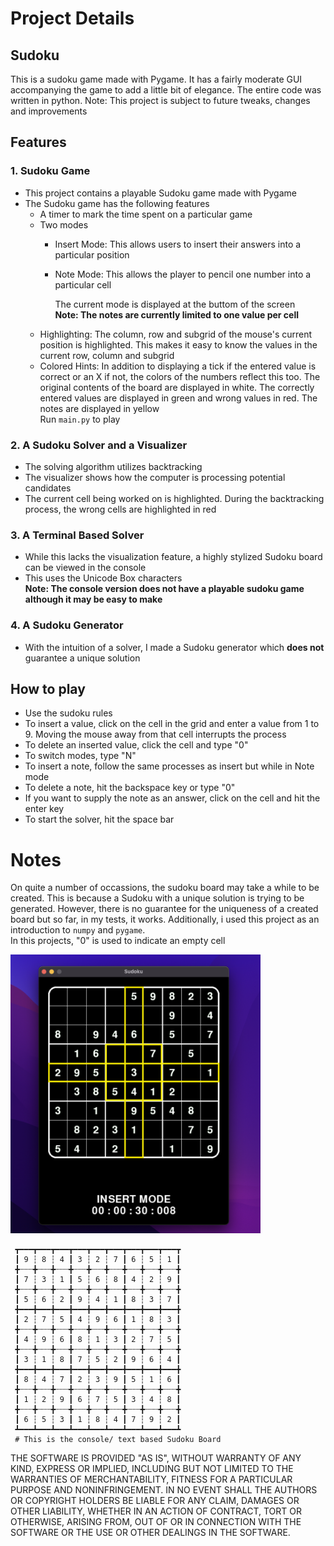 # Project Details
## Sudoku
This is a sudoku game made with Pygame. It has a fairly moderate GUI accompanying the game to add a little bit of elegance. The entire code was written in python. 
Note: This project is subject to future tweaks, changes and improvements

## Features
### 1. Sudoku Game
* This project contains a playable Sudoku game made with Pygame
* The Sudoku game has the following features
    * A timer to mark the time spent on a particular game
    * Two modes
        * Insert Mode: This allows users to insert their answers into a particular position
        * Note Mode: This allows the player to pencil one number into a particular cell

            The current mode is displayed at the buttom of the screen  
            __Note: The notes are currently limited to one value per cell__
    * Highlighting: The column, row and subgrid of the mouse's current position is highlighted. This makes it easy to know the values in the current row, column and subgrid
    * Colored Hints: In addition to displaying a tick if the entered value is correct or an X if not, the colors of the numbers reflect this too. The original contents of the board are displayed in white. The correctly entered values are displayed in green and wrong values in red. The notes are displayed in yellow  
Run `main.py` to play
### 2. A Sudoku Solver and a Visualizer
* The solving algorithm utilizes backtracking
* The visualizer shows how the computer is processing potential candidates
* The current cell being worked on is highlighted. During the backtracking process, the wrong cells are highlighted in red
### 3. A Terminal Based Solver
* While this lacks the visualization feature, a highly stylized Sudoku board can be viewed in the console
* This uses the Unicode Box characters  
__Note: The console version does not have a playable sudoku game although it may be easy to make__
### 4. A Sudoku Generator
* With the intuition of a solver, I made a Sudoku generator which **does not** guarantee a unique solution

## How to play
* Use the sudoku rules
* To insert a value, click on the cell in the grid and enter a value from 1 to 9. Moving the mouse away from that cell interrupts the process
* To delete an inserted value, click the cell and type "0"
* To switch modes, type "N"
* To insert a note, follow the same processes as insert but while in Note mode
* To delete a note, hit the backspace key or type "0"
* If you want to supply the note as an answer, click on the cell and hit the enter key
* To start the solver, hit the space bar

# Notes
On quite a number of occassions, the sudoku board may take a while to be created. This is because a Sudoku with a unique solution is trying to be generated. However, there is no guarantee for the uniqueness of a created board but so far, in my tests, it works. Additionally, i used this project as an introduction to `numpy` and `pygame`.  
In this projects, "0" is used to indicate an empty cell

<img src="images/Sudoku.png" alt="The Sudoku Game" width="400">

```
 ┳━━━┳━━━┳━━━┳━━━┳━━━┳━━━┳━━━┳━━━┳━━━┳
 ┃ 9 ┆ 8 ┆ 4 ┃ 3 ┆ 2 ┆ 7 ┃ 6 ┆ 5 ┆ 1 ┃ 
 ╋┄┄┄╋┄┄┄╋┄┄┄╋┄┄┄╋┄┄┄╋┄┄┄╋┄┄┄╋┄┄┄╋┄┄┄╋
 ┃ 7 ┆ 3 ┆ 1 ┃ 5 ┆ 6 ┆ 8 ┃ 4 ┆ 2 ┆ 9 ┃ 
 ╋┄┄┄╋┄┄┄╋┄┄┄╋┄┄┄╋┄┄┄╋┄┄┄╋┄┄┄╋┄┄┄╋┄┄┄╋
 ┃ 5 ┆ 6 ┆ 2 ┃ 9 ┆ 4 ┆ 1 ┃ 8 ┆ 3 ┆ 7 ┃ 
 ╋━━━╋━━━╋━━━╋━━━╋━━━╋━━━╋━━━╋━━━╋━━━╋
 ┃ 2 ┆ 7 ┆ 5 ┃ 4 ┆ 9 ┆ 6 ┃ 1 ┆ 8 ┆ 3 ┃ 
 ╋┄┄┄╋┄┄┄╋┄┄┄╋┄┄┄╋┄┄┄╋┄┄┄╋┄┄┄╋┄┄┄╋┄┄┄╋
 ┃ 4 ┆ 9 ┆ 6 ┃ 8 ┆ 1 ┆ 3 ┃ 2 ┆ 7 ┆ 5 ┃ 
 ╋┄┄┄╋┄┄┄╋┄┄┄╋┄┄┄╋┄┄┄╋┄┄┄╋┄┄┄╋┄┄┄╋┄┄┄╋
 ┃ 3 ┆ 1 ┆ 8 ┃ 7 ┆ 5 ┆ 2 ┃ 9 ┆ 6 ┆ 4 ┃ 
 ╋━━━╋━━━╋━━━╋━━━╋━━━╋━━━╋━━━╋━━━╋━━━╋
 ┃ 8 ┆ 4 ┆ 7 ┃ 2 ┆ 3 ┆ 9 ┃ 5 ┆ 1 ┆ 6 ┃ 
 ╋┄┄┄╋┄┄┄╋┄┄┄╋┄┄┄╋┄┄┄╋┄┄┄╋┄┄┄╋┄┄┄╋┄┄┄╋
 ┃ 1 ┆ 2 ┆ 9 ┃ 6 ┆ 7 ┆ 5 ┃ 3 ┆ 4 ┆ 8 ┃ 
 ╋┄┄┄╋┄┄┄╋┄┄┄╋┄┄┄╋┄┄┄╋┄┄┄╋┄┄┄╋┄┄┄╋┄┄┄╋
 ┃ 6 ┆ 5 ┆ 3 ┃ 1 ┆ 8 ┆ 4 ┃ 7 ┆ 9 ┆ 2 ┃ 
 ┻━━━┻━━━┻━━━┻━━━┻━━━┻━━━┻━━━┻━━━┻━━━┻
 # This is the console/ text based Sudoku Board
 ```

THE SOFTWARE IS PROVIDED "AS IS", WITHOUT WARRANTY OF ANY KIND, EXPRESS OR IMPLIED, INCLUDING BUT NOT LIMITED TO THE WARRANTIES OF MERCHANTABILITY, FITNESS FOR A PARTICULAR PURPOSE AND NONINFRINGEMENT. IN NO EVENT SHALL THE AUTHORS OR COPYRIGHT HOLDERS BE LIABLE FOR ANY CLAIM, DAMAGES OR OTHER LIABILITY, WHETHER IN AN ACTION OF CONTRACT, TORT OR OTHERWISE, ARISING FROM, OUT OF OR IN CONNECTION WITH THE SOFTWARE OR THE USE OR OTHER DEALINGS IN THE SOFTWARE.